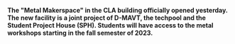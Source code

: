 <p><strong>The "Metal Makerspace" in the CLA building officially opened yesterday. The new facility is a joint project of D-MAVT, the techpool and the Student Project House (SPH). Students will have access to the metal workshops starting in the fall semester of 2023.</strong><strong><br /></strong></p>